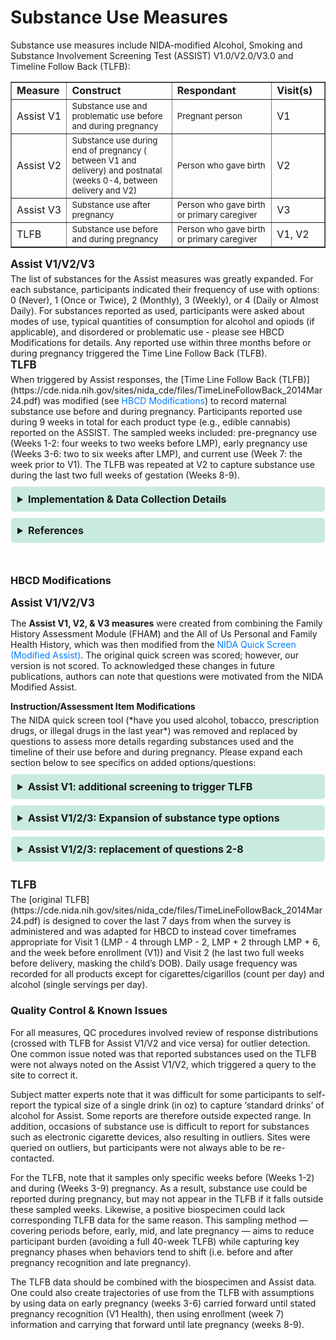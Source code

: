# Substance Use Measures
Substance use measures include NIDA-modified Alcohol, Smoking and Substance Involvement Screening Test (ASSIST) V1.0/V2.0/V3.0 and Timeline Follow Back (TLFB):

<table dir="ltr" border="1" cellspacing="0" cellpadding="0" data-sheets-root="1" data-sheets-baot="1"><colgroup><col width="104" /><col width="555" /><col width="110" /><col width="142" /></colgroup>
<tbody>
<tr>
  <td><strong>Measure</strong></td>
  <td><strong>Construct</strong></td>
  <td><strong>Respondant</strong></td>
  <td><strong>Visit(s)</strong></td>
</tr>
<tr>
  <td>Assist V1</td>
  <td style="width: 400px; word-wrap: break-word; white-space: normal;"><small>Substance use and problematic use before and during pregnancy</small></td>
  <td style="width: 400px; word-wrap: break-word; white-space: normal;"><small>Pregnant person</small></td>
  <td>V1</td>
</tr>
<tr>
  <td>Assist V2</td>
  <td style="width: 400px; word-wrap: break-word; white-space: normal;"><small>Substance use during end of pregnancy ( between V1 and delivery) and postnatal (weeks 0-4, between delivery and V2)</small></td>
  <td style="width: 400px; word-wrap: break-word; white-space: normal;"><small>Person who gave birth</small></td>
  <td>V2</td>
</tr>
<tr>
  <td>Assist V3</td>
  <td style="width: 400px; word-wrap: break-word; white-space: normal;"><small>Substance use after pregnancy</small></td>
  <td style="width: 400px; word-wrap: break-word; white-space: normal;"><small>Person who gave birth or primary caregiver</small></td>
  <td>V3</td>
</tr>
<tr>
  <td>TLFB</td>
  <td style="width: 400px; word-wrap: break-word; white-space: normal;"><small>Substance use before and during pregnancy</small></td>
  <td style="width: 400px; word-wrap: break-word; white-space: normal;"><small>Person who gave birth or primary caregiver</small></td>
  <td>V1, V2</td>
</tr>
</tbody>
</table>

<p style="font-size: 1.2em; margin: 0 0 5px;"><b>Assist V1/V2/V3</b></p>
The list of substances for the Assist measures was greatly expanded. For each substance, participants indicated their frequency of use with options: 0 (Never), 1 (Once or Twice), 2 (Monthly), 3 (Weekly), or 4 (Daily or Almost Daily). For substances reported as used, participants were asked about modes of use, typical quantities of consumption for alcohol and opiods (if applicable), and disordered or problematic use - please see HBCD Modifications for details. Any reported use within three months before or during pregnancy triggered the Time Line Follow Back (TLFB).

<p style="font-size: 1.2em; margin: 0 0 5px;"><b>TLFB</b></p>
When triggered by Assist responses, the [Time Line Follow Back (TLFB)](https://cde.nida.nih.gov/sites/nida_cde/files/TimeLineFollowBack_2014Mar24.pdf) was modified (see <a href="#hbcd-modifications">HBCD Modifications</a>) to record maternal substance use before and during pregnancy. Participants reported use during 9 weeks in total for each product type (e.g., edible cannabis) reported on the ASSIST. The sampled weeks included: pre-pregnancy use (Weeks 1-2: four weeks to two weeks before LMP), early pregnancy use (Weeks 3-6: two to six weeks after LMP), and current use (Week 7: the week prior to V1). The TLFB was repeated at V2 to capture substance use during the last two full weeks of gestation (Weeks 8-9).

<details>
<summary>Implementation & Data Collection Details</summary>
<ul>
<br>
<p><strong>Method of Administration</strong>: RA-administered in person (except in Alabama, where participants were trained too self-administer) <br />
<strong>REDCap Form Names</strong>: Assist V1; Assist V2; Assist V3; TLFB <br />
<strong>Spanish Translation</strong>: Translated for HBCD by BURG <br />
<strong>Child Specific/Unspecific Form</strong>: Child Unspecific <br />
<strong>Estimated length of time for completion</strong>: 5 min (Assist V1/2); 3 min (Assist V3); 10 min (TLFB)</p>
</details>

<details>
<summary>References</summary>
<ul>
<br>
<li>National Institute on Drug Abuse. (n.d.). <em>NIDA Modified ASSIST</em>.</li>
<li>Sobell, L., &amp; Sobell, M. (2000). Alcohol timeline follow-back (TLFB). In <em>Handbook of psychiatric measures.</em> (p. 477). American Psychiatric Association.</li>
</ul>
</details>
<br>


### HBCD Modifications
<p style="font-size: 1.2em; margin: 0 0 5px;"><b>Assist V1/V2/V3</b></p>

The **Assist V1, V2, & V3 measures** were created from combining the Family History Assessment Module (FHAM) and the All of Us Personal and Family Health History, which was then modified from the [NIDA Quick Screen (Modified Assist)](https://nida.nih.gov/sites/default/files/pdf/nmassist.pdf). The original quick screen was scored; however, our version is not scored. To acknowledged these changes in future publications, authors can note that questions were motivated from the NIDA Modified Assist.

<p style="font-size: 1em; margin: 0 0 5px;"><b>Instruction/Assessment Item Modifications</b></p>  
The NIDA quick screen tool (*have you used alcohol, tobacco, prescription drugs, or illegal drugs in the last year*) was removed and replaced by questions to assess more details regarding substances used and the timeline of their use before and during pregnancy. Please expand each section below to see specifics on added options/questions:

<div style="margin-bottom: 5px;">
<details>
<summary>Assist V1: additional screening to trigger TLFB</summary>
<br>
<ul>
	<li>IN THE THREE MONTHS BEFORE YOU BECAME PREGNANT, which of the following substances have you ever used for any reason (and same options as in #1)</li>
	<li>DURING YOUR PREGNANCY, which of the following substances have you ever used for any reason? (and same options as in #1)</li>
	<li>When you were using alcohol during the THREE MONTHS BEFORE or DURING YOUR PREGNANCY, please select the specific substances you used below: breaks apart type of alcohol, cannabinoid, stimulant, tobacco, hallucinogen, and opioid.</li>
</ul>
</details>
</div>

<div style="margin-bottom: 5px;">
<details>
<summary>Assist V1/2/3: Expansion of substance type options</summary>
<br>
<ul>
  <li>Nicotine or tobacco products (cigarettes, e-cigarettes, chewing tobacco, cigars, etc.)</li>
  <li>Alcoholic beverages (beer, wine, spirits, etc.)
        <ul>
            <li><b>IF ENDORSED:</b> specify type and average volume of one glass/container typically consumed (U.S.-defined ‘standard drinks’ were then calculated by dividing the amount reported by 12oz (beer, hard cider, hard seltzer), 5oz (wine) or 1.5 oz (spirits))</li>
        </ul>
  </li>
  <li>Cannabis (marijuana, weed, pot, hash, wax, blunts, dabs, gummies, vapes, etc.)</li>
  <li>Cannabidiol (CBD; not containing THC)</li>
  <li>Synthetic cannabinoids (K2, spice, etc.)
  <li>Prescription opioids (oxycodone, morphine, codeine, fentanyl, tramadol, etc.)
        <ul>
            <li><b>IF ENDORSED:</b> specify type of opioid used and typical quantities per occasion for the following: heroin (grams, bags), prescription opioids (pills), buprenorphine (pills, injectables, films), and methadone (mg)</li>
        </ul>
  </li>
  <li>Heroin or other illicit opioids (fentanyl, oxycodone, etc.)</li>
  <li>Methadone</li>
  <li>Buprenorphine</li>
  <li>Benzodiazepines, sedatives, or sleeping pills (Valium, Xanax, Ambien, barbiturates, etc.)</li>
  <li>Cocaine (coke, crack, etc.)</li>
  <li>Amphetamine type stimulants (speed, Adderall, diet pills, etc.)</li>
  <li>Methamphetamine (meth, crystal meth, etc.)</li>
  <li>Inhalants (nitrous, glue, petrol, paint thinner, etc.)</li>
  <li>Hallucinogens or club drugs (LSD, acid, mushrooms, psilocybin, MDMA, molly, ecstasy, Special K, GHB, etc.)</li>
  <li>Androgenic anabolic steroids (for performance enhancement)</li>
  <li>Phencyclidine (PCP)</li>
  <li>Kratom</li>
</ul>
</details>
</div>
<div style="margin-bottom: 5px;">
<details>
<summary>Assist V1/2/3: replacement of questions 2-8</summary>
<ul>
<br>
<u>V1: Q2-8 replaced with following to assess lifetime use</u>
	<li>Have you EVER been concerned about your use of this substance or worried it was problematic use?</li>
	<li>Has a friend, relative, or anyone else EVER expressed concern about your use of this substance</li>
	<li>Have you EVER tried and failed to control, cut down, or stop using this substance?</li>
	<li>Have you EVER sought or received treatment related to your use of this substance by a medical provider, spiritual leader, community mutual help group (like AA or SMART Recovery), counselors, or in other settings</li>
	<li>Have you EVER been clinically diagnosed with abuse, dependence, or a substance use disorder related to your use of this substance</li>
	<li>Have you EVER taken (prescribed or otherwise) medication(s) as treatment for a problem substance</li>
<br>  
<u>V2: Q2-8 replaced with following to assess use after pregnancy:</u>
	<li>FROM THE TIME THAT YOU DELIVERED your child until now, how often have you used any of the following substances for any reason [followed by list of substance options from section above]</li>
<br>  
<u>V3: Q2-8 replaced with following to assess impact of substance use after pregnancy:</u>
	<li>DURING THE PAST THREE MONTHS, has your use of this substance led to physical or mental health, social,or financial problems?</li>
    <li>DURING THE PAST THREE MONTHS, have you ever failed to do what was normally expected of you  (like work, go to school, be a parent, or household tasks) because of your use of this substance?</li>
</ul>
</details>
</div>
<br>

<p style="font-size: 1.2em; margin: 0 0 5px;"><b>TLFB</b></p>
The [original TLFB](https://cde.nida.nih.gov/sites/nida_cde/files/TimeLineFollowBack_2014Mar24.pdf) is designed to cover the last 7 days from when the survey is administered and was adapted for HBCD to instead cover timeframes appropriate for Visit 1 (LMP - 4 through LMP - 2, LMP + 2 through LMP + 6, and the week before enrollment (V1)) and Visit 2 (he last two full weeks before delivery, masking the child’s DOB). Daily usage frequency was recorded for all products except for cigarettes/cigarillos (count per day) and alcohol (single servings per day).

### Quality Control & Known Issues
For all measures, QC procedures involved review of response distributions (crossed with TLFB for Assist V1/V2 and vice versa) for outlier detection. One common issue noted was that reported substances used on the TLFB were not always noted on the Assist V1/V2, which triggered a query to the site to correct it. 

Subject matter experts note that it was difficult for some participants to self-report the typical size of a single drink (in oz) to capture ‘standard drinks’ of alcohol for Assist. Some reports are therefore outside expected range. In addition, occasions of substance use is difficult to report for substances such as electronic cigarette devices, also resulting in outliers. Sites were queried on outliers, but participants were not always able to be re-contacted. 

For the TLFB, note that it samples only specific weeks before (Weeks 1-2) and during (Weeks 3-9) pregnancy. As a result, substance use could be reported during pregnancy, but may not appear in the TLFB if it falls outside these sampled weeks. Likewise, a positive biospecimen could lack corresponding TLFB data for the same reason. This sampling method — covering periods before, early, mid, and late pregnancy — aims to reduce participant burden (avoiding a full 40-week TLFB) while capturing key pregnancy phases when behaviors tend to shift (i.e. before and after pregnancy recognition and late pregnancy). 

The TLFB data should be combined with the biospecimen and Assist data. One could also create trajectories of use from the TLFB with assumptions by using data on early pregnancy (weeks 3-6) carried forward until stated pregnancy recognition (V1 Health), then using enrollment (week 7) information and carrying that forward until late pregnancy (weeks 8-9). 

<!DOCTYPE html>
<html lang="en">
<head>
  <meta charset="UTF-8">
  <meta name="viewport" content="width=device-width, initial-scale=1.0">
  <title>REFERENCES</title>
  <style>
    .collapsible {
      background-color: #7cceb399;
      padding: 10px;
      margin: 10px 0;
      border-radius: 5px;
    }
    details {
      background-color: #7cceb366;
      padding: 10px;
      margin: 10px 1;
      border-radius: 5px;
    }
    summary {
      font-size: 16px;
      font-weight: bold;
      cursor: pointer;
    }
    a {
      color: #007BFF;
      text-decoration: none;
    }
  </style>
</html>
